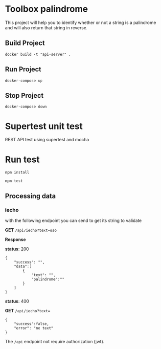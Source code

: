 # Toolbox palindrome

This project will help you to identify whether or not a string is a palindrome and will also return that string in reverse.


## Build Project

`docker build -t "api-server" .`
## Run Project

`docker-compose up`
## Stop Project

`docker-compose down`


# Supertest unit test
REST API test using supertest and mocha

# Run test

`npm install`

`npm test`


## Processing data
### iecho

with the following endpoint you can send to get its string to validate

**GET** `/api/iecho?text=oso`

**Response**

**status:** 200

```
{
    "success": "", 
    "data":[
        {
            "text": "",
            "palindrome":""
        }
    ]
}
```


**status:** 400

**GET** `/api/iecho?text=`

```
{
    "success":false,
    "error": "no text"
}
```




The `/api` endpoint not require authorization (jwt).